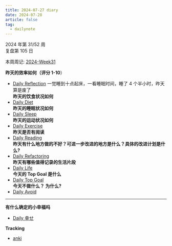 ```yaml
---
title: 2024-07-27 diary
date: 2024-07-28
article: false
tag:
  - dailynote
---
```

  
2024 年第 31/52 周  
复盘第 105 日

本周周记: [2024-Week31](2024-Week31)

**昨天的效率如何（评分 1-10**）
- [Daily Reflection](../../10IMYMEMINE/Day/Daily%20Reflection) 一觉睡到十点起床，一看睡眠时间，睡了 4 个半小时，昨天算是废了  
**昨天的饮食状况如何**
- [Daily Diet](../../10IMYMEMINE/Day/Daily%20Diet)  
**昨天的睡眠状况如何**
- [Daily Sleep](../../10IMYMEMINE/Day/Daily%20Sleep)  
**昨天的运动状况如何**
- [Daily Exercise](Daily%20Exercise)  
**昨天是否有阅读** 
- [Daily Reading](../../10IMYMEMINE/Day/Daily%20Reading)  
**昨天有什么地方做的不好？可进一步改进的地方是什么？具体的改进计划是什么?**
- [Daily Refactoring](../../10IMYMEMINE/Day/Daily%20Refactoring)  
**昨天有哪些值得记录的生活片段**  
- [Daily Life](../../10IMYMEMINE/Day/Daily%20Life)  
**今天的 Top Goal 是什么**  
- [Daily Top Goal](../../10IMYMEMINE/Day/Daily%20Top%20Goal)  
**今天不做什么？ 为什么?**  
- [Daily Avoid](../../10IMYMEMINE/Day/Daily%20Avoid) 

---
**有什么确定的小幸福吗**
- [Daily 幸せ](../../10IMYMEMINE/Day/Daily%20幸せ)

**Tracking**
- [anki](../../08%20Tools/01%20系统/blog_flow/anki)
